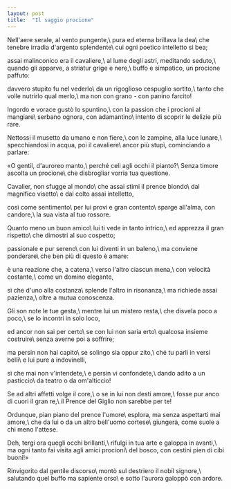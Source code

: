 ```yaml
---
layout: post
title:  "Il saggio procione"
---
```


Nell'aere serale, al vento pungente,\\
pura ed eterna brillava la dea\\
che tenebre irradia d'argento splendente\\
cui ogni poetico intelletto si bea;

assai malinconico era il cavaliere,\\
al lume degli astri, meditando seduto,\\
quando gli apparve, a striatur grige e nere,\\
buffo e simpatico, un procione paffuto:

davvero stupito fu nel vederlo\\
da un rigoglioso cespuglio sortito,\\
tanto che volle nutrirlo qual merlo,\\
ma non con grano - con panino farcito!

Ingordo e vorace gustò lo spuntino,\\
con la passion che i procioni al mangiare\\
serbano ognora, con adamantino\\
intento di scoprir le delizie più rare.

Nettossi il musetto da umano e non fiere,\\
con le zampine, alla luce lunare,\\
specchiandosi in acqua, poi il cavaliere\\
ancor più stupì, cominciando a parlare:

«O gentil, d'auroreo manto,\\
perché celi agli occhi il pianto?\\
Senza timore ascolta un procione\\
che disbrogliar vorria tua questione.

Cavalier, non sfugge al mondo\\
che assai stimi il prence biondo\\
dal magnifico visetto\\
e dal colto assai intelletto,

così come sentimento\\
per lui provi e gran contento\\
sparge all'alma, con candore,\\
la sua vista al tuo rossore.

Quanto meno un buon amico\\
lui ti vede in tanto intrico,\\
ed apprezza il gran rispetto\\
che dimostri al suo cospetto;

passionale e pur sereno\\
con lui diventi in un baleno,\\
ma conviene ponderare\\
che ben più di questo è amare:

è una reazione che, a catena,\\
verso l'altro ciascun mena,\\
con velocità costante,\\
come un domino elegante,

sì che d'uno alla costanza\\
splende l'altro in risonanza,\\
ma richiede assai pazienza,\\
oltre a mutua conoscenza.

Gli son note le tue gesta,\\
mentre lui un mistero resta,\\
che disvela poco a poco,\\
se lo incontri in solo loco,

ed ancor non sai per certo\\
se con lui non saria erto\\
qualcosa insieme costruire\\
senza averne poi a soffrire;

ma persin non hai capito\\
se solingo sia oppur zito,\\
ché tu parli in versi belli\\
e lui pure a indovinelli,

sì che mai non v'intendete,\\
e persin vi confondete,\\
dando adito a un pasticcio\\
da teatro o da om'alticcio!

Se ad altri affetti volge il core,\\
o se in lui non desti amore,\\
fosse pur anco di cuori il gran re,\\
il Prence del Giglio non sarebbe per te!

Ordunque, pian piano del prence l'umore\\
esplora, ma senza aspettarti mai amore,\\
che da lui o da un altro bell'uomo cortese\\
giungerà, come suole a chi meno l'attese.

Deh, tergi ora quegli occhi brillanti,\\
rifulgi in tua arte e galoppa in avanti,\\
ma ogni tanto fai visita agli amici procioni\\
del bosco, con cestini pien di cibi buoni!»

Rinvigorito dal gentile discorso\\
montò sul destriero il nobil signore,\\
salutando quel buffo ma sapiente orso\\
e sotto l'aurora galoppò con ardore.

